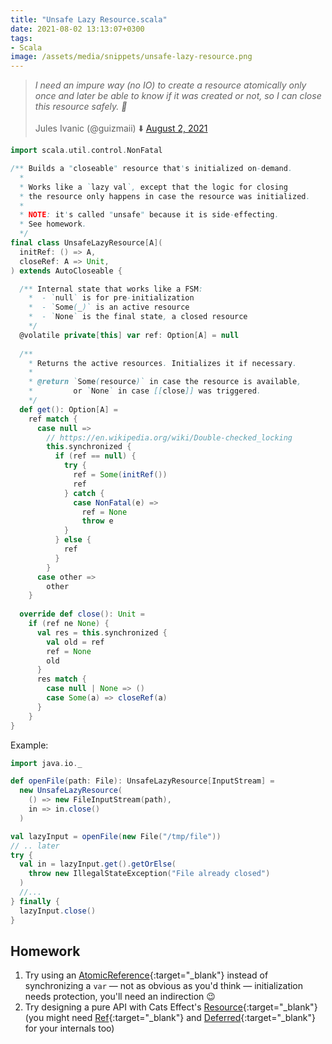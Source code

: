```yaml
---
title: "Unsafe Lazy Resource.scala"
date: 2021-08-02 13:13:07+0300
tags:
- Scala
image: /assets/media/snippets/unsafe-lazy-resource.png
---
```


<blockquote class="twitter-tweet"><p lang="en" dir="ltr"><em>I need an impure way (no IO) to create a resource atomically only once and later be able to know if it was created or not, so I can close this resource safely. 🤔</em><br><br>Jules Ivanic (@guizmaii) ⬇️ <a href="https://twitter.com/guizmaii/status/1422111131556974592" target="_blank" rel="nofollow">August 2, 2021</a></p></blockquote>

```scala
import scala.util.control.NonFatal

/** Builds a "closeable" resource that's initialized on-demand.
  *
  * Works like a `lazy val`, except that the logic for closing
  * the resource only happens in case the resource was initialized.
  *
  * NOTE: it's called "unsafe" because it is side-effecting.
  * See homework.
  */
final class UnsafeLazyResource[A](
  initRef: () => A,
  closeRef: A => Unit,
) extends AutoCloseable {

  /** Internal state that works like a FSM:
    *  - `null` is for pre-initialization
    *  - `Some(_)` is an active resource
    *  - `None` is the final state, a closed resource
    */
  @volatile private[this] var ref: Option[A] = null
  
  /** 
    * Returns the active resources. Initializes it if necessary.
    *
    * @return `Some(resource)` in case the resource is available,
    *         or `None` in case [[close]] was triggered.
    */
  def get(): Option[A] =
    ref match {
      case null =>
        // https://en.wikipedia.org/wiki/Double-checked_locking
        this.synchronized {          
          if (ref == null) {
            try {
              ref = Some(initRef())
              ref
            } catch {
              case NonFatal(e) =>
                ref = None
                throw e
            }
          } else {
            ref
          }
        }
      case other =>
        other
    }
  
  override def close(): Unit =
    if (ref ne None) {
      val res = this.synchronized {
        val old = ref
        ref = None
        old
      }
      res match {
        case null | None => ()
        case Some(a) => closeRef(a)
      }  
    }
}
```

Example:

```scala
import java.io._

def openFile(path: File): UnsafeLazyResource[InputStream] =
  new UnsafeLazyResource(
    () => new FileInputStream(path),
    in => in.close()
  )

val lazyInput = openFile(new File("/tmp/file"))
// .. later
try {
  val in = lazyInput.get().getOrElse(
    throw new IllegalStateException("File already closed")
  )
  //...
} finally {
  lazyInput.close()
}
```

## Homework

1. Try using an [AtomicReference](https://docs.oracle.com/javase/8/docs/api/java/util/concurrent/atomic/AtomicReference.html){:target="_blank"} instead of synchronizing a `var` — not as obvious as you'd think — initialization needs protection, you'll need an indirection 😉
2. Try designing a pure API with Cats Effect's [Resource](https://typelevel.org/cats-effect/docs/std/resource){:target="_blank"} (you might need [Ref](https://typelevel.org/cats-effect/docs/std/ref){:target="_blank"} and [Deferred](https://typelevel.org/cats-effect/docs/std/deferred){:target="_blank"} for your internals too)
